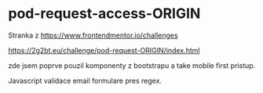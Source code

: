 # pod-request-access-ORIGIN
Stranka z https://www.frontendmentor.io/challenges


https://2g2bt.eu/challenge/pod-request-ORIGIN/index.html

zde jsem poprve pouzil komponenty z bootstrapu
a take mobile first pristup.

Javascript validace email formulare pres regex.
